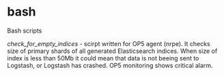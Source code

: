 # bash
Bash scripts

*check_for_empty_indices* - scirpt written for OP5 agent (nrpe). It checks size of primary shards of all generated Elasticsearch indices. 
When size of index is less than 50Mb it could mean that data is not beeing sent to Logstash, or Logstash has crashed. OP5 monitoring shows critical alarm.

